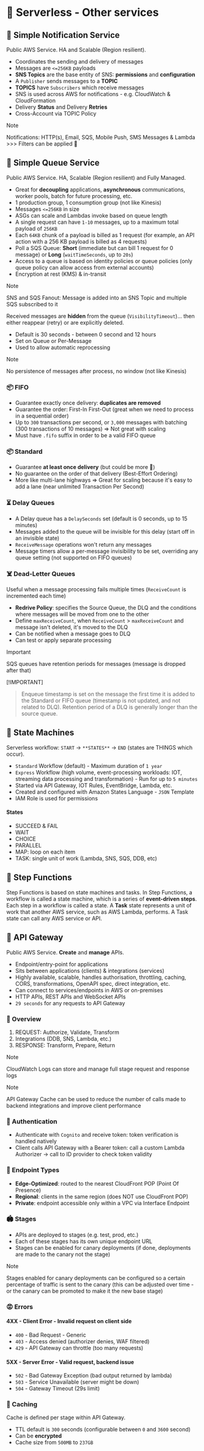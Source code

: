 # 🚀 Serverless - Other services

## 📢 Simple Notification Service 

Public AWS Service. HA and Scalable (Region resilient).

- Coordinates the sending and delivery of messages
- Messages are `<=256KB` payloads
- **SNS Topics** are the base entity of SNS: **permissions** and **configuration**
- A `Publisher` sends messages to a **TOPIC**
- **TOPICS** have `Subscribers` which receive messages
- SNS is used across AWS for notifications - e.g. CloudWatch & CloudFormation
- Delivery **Status** and Delivery **Retries**
- Cross-Account via TOPIC Policy

> [!NOTE]
> Notifications: HTTP(s), Email, SQS, Mobile Push, SMS Messages & Lambda >>> Filters can be applied 🙂

## 🚌 Simple Queue Service

Public AWS Service. HA, Scalable (Region resilient) and Fully Managed.

- Great for **decoupling** applications, **asynchronous** communications, worker pools, batch for future processing, etc.
- 1 production group, 1 consumption group (not like Kinesis)
- Messages `<=256KB` in size
- ASGs can scale and Lambdas invoke based on queue length
- A single request can have `1-10` messages, up to a maximum total payload of `256KB`
- Each `64KB` chunk of a payload is billed as 1 request (for example, an API action with a 256 KB payload is billed as 4 requests)
- Poll a SQS Queue: **Short** (immediate but can bill 1 request for 0 message) or **Long** (`waitTimeSeconds`, up to `20s`)
- Access to a queue is based on identity policies or queue policies (only queue policy can allow access from external accounts)
- Encryption at rest (KMS) & in-transit

> [!NOTE]
> SNS and SQS Fanout: Message is added into an SNS Topic and multiple SQS subscribed to it

Received messages are **hidden** from the queue (`VisibilityTimeout`)... then either reappear (retry) or are explicitly deleted.

- Default is 30 seconds - between 0 second and 12 hours
- Set on Queue or Per-Message
- Used to allow automatic reprocessing

> [!NOTE]
> No persistence of messages after process, no window (not like Kinesis)

### 📦 FIFO

- Guarantee exactly once delivery: **duplicates are removed**
- Guarantee the order: First-In First-Out (great when we need to process in a sequential order)
- Up to `300` transactions per second, or `3,000` messages with batching (300 transactions of 10 messages) => Not great with scaling
- Must have `.fifo` suffix in order to be a valid FIFO queue

### 📦 Standard

- Guarantee **at least once delivery** (but could be more 😬)
- No guarantee on the order of that delivery (Best-Effort Ordering)
- More like multi-lane highways => Great for scaling because it's easy to add a lane (near unlimited Transaction Per Second)

### ⏳ Delay Queues

- A Delay queue has a `DelaySeconds` set (default is 0 seconds, up to 15 minutes)
- Messages added to the queue will be invisible for this delay (start off in an invisible state)
- `ReceiveMessage` operations won't return any messages
- Message timers allow a per-message invisibility to be set, overriding any queue setting (not supported on FIFO queues)

### ☠️ Dead-Letter Queues

Useful when a message processing fails multiple times (`ReceiveCount` is incremented each time)

- **Redrive Policy**: specifies the Source Queue, the DLQ and the conditions where messages will be moved from one to the other
- Define `maxReceiveCount`, when `ReceiveCount` > `maxReceiveCount` and message isn't deleted, it's moved to the DLQ
- Can be notified when a message goes to DLQ
- Can test or apply separate processing

> [!IMPORTANT]
> SQS queues have retention periods for messages (message is dropped after that)

[!IMPORTANT]
> Enqueue timestamp is set on the message the first time it is added to the Standard or FIFO queue (timestamp is not updated, and not related to DLQ). Retention period of a DLQ is generally longer than the source queue.

## 🤖 State Machines

Serverless workflow: `START` -> `**STATES**` -> `END` (states are THINGS which occur).

- `Standard` Workflow (default) - Maximum duration of `1 year`
- `Express` Workflow (high volume, event-processing workloads: IOT, streaming data processing and transformation) - Run for up to `5 minutes`
- Started via API Gateway, IOT Rules, EventBridge, Lambda, etc.
- Created and configured with Amazon States Language - `JSON` Template
- IAM Role is used for permissions

#### States

- SUCCEED & FAIL
- WAIT
- CHOICE
- PARALLEL
- MAP: loop on each item
- TASK: single unit of work (Lambda, SNS, SQS, DDB, etc)

## 🦶 Step Functions

Step Functions is based on state machines and tasks. In Step Functions, a workflow is called a state machine, which is a series of **event-driven steps**. Each step in a workflow is called a state. A **Task** state represents a unit of work that another AWS service, such as AWS Lambda, performs. A Task state can call any AWS service or API.

## 🚪 API Gateway

Public AWS Service. **Create** and **manage** APIs. 

- Endpoint/entry-point for applications
- Sits between applications (clients) & integrations (services)
- Highly available, scalable, handles authorisation, throttling, caching, CORS, transformations, OpenAPI spec, direct integration, etc.
- Can connect to services/endpoints in AWS or on-premises
- HTTP APIs, REST APIs and WebSocket APIs
- `29 seconds` for any requests to API Gateway

### 👀 Overview

1. REQUEST: Authorize, Validate, Transform
2. Integrations (DDB, SNS, Lambda, etc.)
3. RESPONSE: Transform, Prepare, Return

> [!NOTE]
> CloudWatch Logs can store and manage full stage request and response logs

> [!NOTE]
> API Gateway Cache can be used to reduce the number of calls made to backend integrations and improve client performance

### 👋 Authentication 

- Authenticate with `Cognito` and receive token: token verification is handled natively
- Client calls API Gateway with a Bearer token: call a custom Lambda Authorizer -> call to ID provider to check token validity

### 📍 Endpoint Types

- **Edge-Optimized**: routed to the nearest CloudFront POP (Point Of Presence)
- **Regional**: clients in the same region (does NOT use CloudFront POP)
- **Private**: endpoint accessible only within a VPC via Interface Endpoint

### 🏟️ Stages

- APIs are deployed to stages (e.g. test, prod, etc.)
- Each of these stages has its own unique endpoint URL
- Stages can be enabled for canary deployments (if done, deployments are made to the canary not the stage)

> [!NOTE]
> Stages enabled for canary deployments can be configured so a certain percentage of traffic is sent to the canary (this can be adjusted over time - or the canary can be promoted to make it the new base stage)

### 😡 Errors

#### 4XX - Client Error - Invalid request on client side

- `400` - Bad Request - Generic
- `403` - Access denied (authorizer denies, WAF filtered)
- `429` - API Gateway can throttle (too many requests)

#### 5XX - Server Error - Valid request, backend issue

- `502` - Bad Gateway Exception (bad output returned by lambda)
- `503` - Service Unavailable (server might be down)
- `504` - Gateway Timeout (29s limit)

### 💾 Caching

Cache is defined per stage within API Gateway.

- TTL default is `300` seconds (configurable between `0` and `3600` second) 
- Can be **encrypted**
- Cache size from `500MB` to `237GB`
